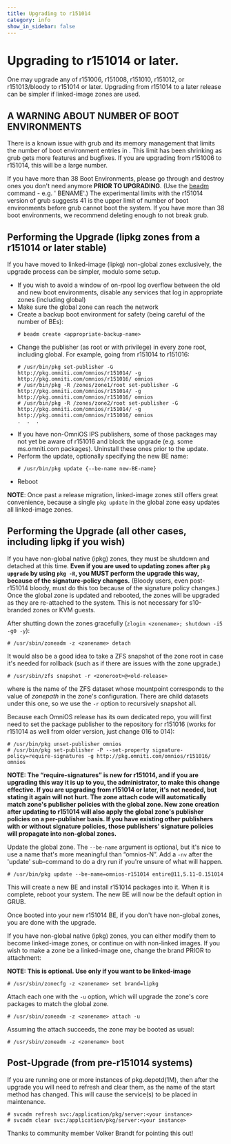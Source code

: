 ```yaml
---
title: Upgrading to r151014
category: info
show_in_sidebar: false
---
```


# Upgrading to r151014 or later.

One may upgrade any of r151006, r151008, r151010, r151012, or
r151013/bloody to r151014 or later. Upgrading from r151014 to a later
release can be simpler if linked-image zones are
used.

## A WARNING ABOUT NUMBER OF BOOT ENVIRONMENTS

There is a known issue with grub and its memory management that limits
the number of boot environment entries in . This limit has been
shrinking as grub gets more features and bugfixes. If you are upgrading
from r151006 to r151014, this will be a large number.

If you have more than 38 Boot Environments, please go through and
destroy ones you don't need anymore **PRIOR TO UPGRADING**. (Use the
[beadm](http://illumos.org/man/1m/beadm) command - e.g. ' BENAME'.) The
experimental limits with the r151014 version of grub suggests 41 is the
upper limit of number of boot environments before grub cannot boot the
system. If you have more than 38 boot environments, we recommend
deleting enough to not break grub.

## Performing the Upgrade (lipkg zones from a r151014 or later stable)

If you have moved to linked-image (lipkg)
non-global zones exclusively, the upgrade process can be simpler, modulo
some setup.

* If you wish to avoid a window of on-rpool log overflow between the old and new boot environments, disable any services that log in appropriate zones (including global)
* Make sure the global zone can reach the network
* Create a backup boot environment for safety (being careful of the number of BEs):
  ```
  # beadm create <appropriate-backup-name>
  ```
* Change the publisher (as root or with privilege) in every zone root, including global. For example, going from r151014 to r151016:
  ```
  # /usr/bin/pkg set-publisher -G http://pkg.omniti.com/omnios/r151014/ -g http://pkg.omniti.com/omnios/r151016/ omnios
  # /usr/bin/pkg -R /zones/zone1/root set-publisher -G http://pkg.omniti.com/omnios/r151014/ -g http://pkg.omniti.com/omnios/r151016/ omnios
  # /usr/bin/pkg -R /zones/zone2/root set-publisher -G http://pkg.omniti.com/omnios/r151014/ -g http://pkg.omniti.com/omnios/r151016/ omnios
  .  .  .
  ```
* If you have non-OmniOS IPS publishers, some of those packages may not yet be aware of r151016 and block the upgrade (e.g. some ms.omniti.com packages). Uninstall these ones prior to the update.
* Perform the update, optionally specifying the new BE name:
  ```
  # /usr/bin/pkg update {--be-name new-BE-name}
  ```
* Reboot

**NOTE**: Once past a release migration, linked-image zones still offers
great convenience, because a single `pkg update` in the global zone easy
updates all linked-image zones.

## Performing the Upgrade (all other cases, including lipkg if you wish)

If you have non-global native (ipkg) zones, they must be shutdown and
detached at this time. **Even if you are used to updating zones after
`pkg upgrade` by using `pkg -R`, you MUST perform the upgrade this way,
because of the signature-policy changes.** (Bloody users, even
post-r151014 bloody, must do this too because of the signature policy
changes.) Once the global zone is updated and rebooted, the zones will
be upgraded as they are re-attached to the system. This is not necessary
for s10-branded zones or KVM guests.

After shutting down the zones gracefully (`zlogin <zonename>; shutdown -i5 -g0 -y`):

```
# /usr/sbin/zoneadm -z <zonename> detach
```

It would also be a good idea to take a ZFS snapshot of the zone root in
case it's needed for rollback (such as if there are issues with the zone
upgrade.) 

```
# /usr/sbin/zfs snapshot -r <zoneroot>@<old-release>
```

where <zoneroot> is the name of the ZFS dataset whose
mountpoint corresponds to the value of *zonepath* in the zone's
configuration. There are child datasets under this one, so we use the
`-r` option to recursively snapshot all.

Because each OmniOS release has its own dedicated repo, you will first
need to set the package publisher to the repository for r151016 (works
for r151014 as well from older version, just change 016 to 014):

```
# /usr/bin/pkg unset-publisher omnios
# /usr/bin/pkg set-publisher -P --set-property signature-policy=require-signatures -g http://pkg.omniti.com/omnios/r151016/ omnios
```

**NOTE: The “require-signatures” is new for r151014, and if you are upgrading this way it is up to you, the administrator, to make this change effective. If you are upgrading from r151014 or later, it's not needed, but stating it again will not hurt. The zone attach code will automatically match zone's publisher policies with the global zone. New zone creation after updating to r151014 will also apply the global zone's publisher policies on a per-publisher basis. If you have existing other publishers with or without signature policies, those publishers' signature policies will propagate into non-global zones.**

Update the global zone. The `--be-name` argument is optional, but it's nice to use a
name that's more meaningful than “omnios-N”. Add a `-nv` after the
'update' sub-command to do a dry run if you're unsure of what will
happen.

```
# /usr/bin/pkg update --be-name=omnios-r151014 entire@11,5.11-0.151014
```

This will create a new BE and install r151014 packages into it. When it
is complete, reboot your system. The new BE will now be the default
option in GRUB.

Once booted into your new r151014 BE, if you don't have non-global
zones, you are done with the upgrade.

If you have non-global native (ipkg) zones, you can either modify them
to become linked-image zones, or
continue on with non-linked images. If you wish to make a zone be a
linked-image one, change the brand PRIOR to attachment:

**NOTE: This is optional. Use only if you want <zonename> to be linked-image**

```
# /usr/sbin/zonecfg -z <zonename> set brand=lipkg
```

Attach each one with the `-u` option, which will upgrade the zone's core
packages to match the global zone.

```
# /usr/sbin/zoneadm -z <zonename> attach -u
```

Assuming the attach succeeds, the zone may be booted as usual:

```
# /usr/sbin/zoneadm -z <zonename> boot
```

Post-Upgrade (from pre-r151014 systems)
---------------------------------------

If you are running one or more instances of pkg.depotd(1M), then after
the upgrade you will need to refresh and clear them, as the name of the
start method has changed. This will cause the service(s) to be placed in
maintenance.

```
# svcadm refresh svc:/application/pkg/server:<your instance>
# svcadm clear svc:/application/pkg/server:<your instance>
```

Thanks to community member Volker Brandt for pointing this out!

